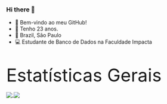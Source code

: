 ### Hi there 👋

- :punch: Bem-vindo ao meu GitHub!
- :calendar: Tenho 23 anos.
- :pushpin: Brazil, São Paulo
- :computer: Estudante de Banco de Dados na Faculdade Impacta

<br>

<font size=20>Estatísticas Gerais</font><br>

<a href="https://github.com/Guiih13/github-readme-stats">
  <img align="center" src="https://github-readme-stats.vercel.app/api?username=Guiih13&show_icons=true&include_all_commits=true&border_color=#000" />
</a>

<a href="https://github.com/Guiih13/github-readme-stats">
  <img align="center" src="https://github-readme-stats.vercel.app/api/top-langs/?username=Guiih13&border_color=#000" />
</a>
